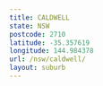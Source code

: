 ```yaml
---
title: CALDWELL
state: NSW
postcode: 2710
latitude: -35.357619
longitude: 144.984378
url: /nsw/caldwell/
layout: suburb
---
```


